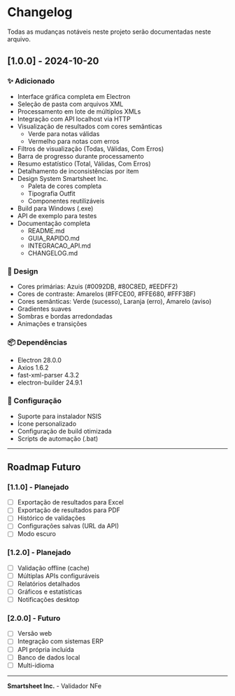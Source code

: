 # Changelog

Todas as mudanças notáveis neste projeto serão documentadas neste arquivo.

## [1.0.0] - 2024-10-20

### ✨ Adicionado
- Interface gráfica completa em Electron
- Seleção de pasta com arquivos XML
- Processamento em lote de múltiplos XMLs
- Integração com API localhost via HTTP
- Visualização de resultados com cores semânticas
  - Verde para notas válidas
  - Vermelho para notas com erros
- Filtros de visualização (Todas, Válidas, Com Erros)
- Barra de progresso durante processamento
- Resumo estatístico (Total, Válidas, Com Erros)
- Detalhamento de inconsistências por item
- Design System Smartsheet Inc.
  - Paleta de cores completa
  - Tipografia Outfit
  - Componentes reutilizáveis
- Build para Windows (.exe)
- API de exemplo para testes
- Documentação completa
  - README.md
  - GUIA_RAPIDO.md
  - INTEGRACAO_API.md
  - CHANGELOG.md

### 🎨 Design
- Cores primárias: Azuis (#0092DB, #80C8ED, #EEDFF2)
- Cores de contraste: Amarelos (#FFCE00, #FFE680, #FFF3BF)
- Cores semânticas: Verde (sucesso), Laranja (erro), Amarelo (aviso)
- Gradientes suaves
- Sombras e bordas arredondadas
- Animações e transições

### 📦 Dependências
- Electron 28.0.0
- Axios 1.6.2
- fast-xml-parser 4.3.2
- electron-builder 24.9.1

### 🔧 Configuração
- Suporte para instalador NSIS
- Ícone personalizado
- Configuração de build otimizada
- Scripts de automação (.bat)

---

## Roadmap Futuro

### [1.1.0] - Planejado
- [ ] Exportação de resultados para Excel
- [ ] Exportação de resultados para PDF
- [ ] Histórico de validações
- [ ] Configurações salvas (URL da API)
- [ ] Modo escuro

### [1.2.0] - Planejado
- [ ] Validação offline (cache)
- [ ] Múltiplas APIs configuráveis
- [ ] Relatórios detalhados
- [ ] Gráficos e estatísticas
- [ ] Notificações desktop

### [2.0.0] - Futuro
- [ ] Versão web
- [ ] Integração com sistemas ERP
- [ ] API própria incluída
- [ ] Banco de dados local
- [ ] Multi-idioma

---

**Smartsheet Inc.** - Validador NFe

